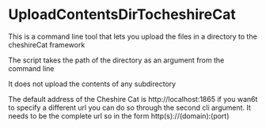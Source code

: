 # UploadContentsDirTocheshireCat
This is a command line tool that lets you upload the files in a directory to the cheshireCat framework

The script takes the path of the directory as an argument from the command line

It does not upload the contents of any subdirectory

The default address of the Cheshire Cat is http://localhost:1865 if you wan6t to specify a different url you can do so through the second cli argument. It needs to be the complete url so in the form http(s)://(domain):(port)